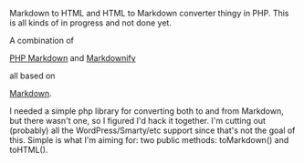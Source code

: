 Markdown to HTML and HTML to Markdown converter thingy in PHP.
This is all kinds of in progress and not done yet.

A combination of 

[PHP Markdown](http://steamcommunity.com/id/psychomantis/games?tab=all#11|10)
and
[Markdownify](http://milianw.de/projects/markdownify/)

all based on

[Markdown](http://daringfireball.net/projects/markdown/syntax).

I needed a simple php library for converting both to and from Markdown, but there wasn't one, so I figured I'd hack it together. I'm cutting out (probably) all the WordPress/Smarty/etc support since that's not the goal of this. Simple is what I'm aiming for: two public methods: toMarkdown() and toHTML(). 
